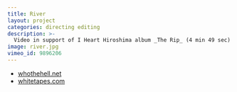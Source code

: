```yaml
---
title: River
layout: project
categories: directing editing
description: >-
  Video in support of I Heart Hiroshima album _The Rip_ (4 min 49 sec)
image: river.jpg
vimeo_id: 9896206
---
```


- [whothehell.net](http://whothehell.net/archives/7804)
- [whitetapes.com](http://whitetapes.com/streams/i-heart-hiroshima-video-zu-river)
